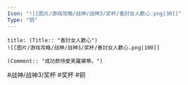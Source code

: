 ```yaml
---
Icon: "![[图片/游戏攻略/战神/战神3/奖杯/善討女人歡心.png|30]]"
Type: "铜"
---
```

```ad-common-bronze-trophy
title: (Title:: "善討女人歡心")
![[图片/游戏攻略/战神/战神3/奖杯/善討女人歡心.png|100]]

(Comment:: "成功款待愛芙羅黛蒂。")
```

#战神/战神3/奖杯 #奖杯 #铜
